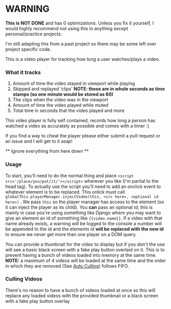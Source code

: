 # WARNING
**This is NOT DONE** and has 0 optimizations. Unless you fix it yourself, I would highly recommend not using this in anything except personal/practice projects.


I'm still adapting this from a past project so there may be some left over project specific code.

This is a video player for tracking how long a user watches/plays a video.

### What it tracks
1. Amount of time the video stayed in viewport while playing
2. Skipped and replayed 'clips' **NOTE: these are in whole seconds as time stamps (so one minute would be stored as 60)**
3. The clips when the video was in the viewport
4. Amount of time the video played while muted
5. Total time in seconds that the video played
and more

This video player is fully self contained, records how long a person has watched a video as accurately as possible and comes with a timer :)

If you find a way to cheat the player please either submit a pull request or an issue and I will get to it asap!

** Ignore everything from here down **
### Usage
To start, you'll need to do the normal thing and place `<script src='/place/you/put/it/'></script>` wherever you like (I'm partial to the head tag).
To actually use the script you'll need to add an onclick event to whatever element is to be replaced. This onlick must call `globalThis.playerManager.injectVideo(this, <src here>, <optional id here>)` .
We pass `this` so the player manager has access to the element (so it can inject the player as its child). You **can** pass an optional id; this is mainly in case you're using something like Django where you may want to give an element an id of something like `{{video.name}}`.
If a video with that name already exists, a warning will be logged to the console a number will be appended to the id and the elements id **will be replaced with the new id** to ensure we never get more than one player on a DOM query.

You can provide a thumbnail for the video to display but if you don't the use will see a basic black screen with a fake play button overlaid on it. This is to prevent having a bunch of videos loaded into memory at the same time.
**NOTE:** a maximum of 4 videos will be loaded at the same time and the order in which they are removed (See [Auto Culling](#culling-videos)) follows FIFO.


### Culling Videos
There's no reason to have a bunch of videos loaded at once so this will replace any loaded videos with the provided thumbnail or a black screen with a fake play button overlay